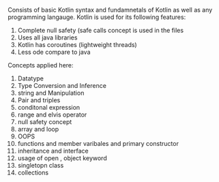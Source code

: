 Consists of basic Kotlin syntax and fundamnetals of Kotlin as well as any programming langauge.
Kotlin is used for its following features:
1) Complete null safety (safe calls concept is used in the files
2) Uses all java libraries
3) Kotlin has coroutines (lightweight threads)
4) Less ode compare to java

Concepts applied here:
1) Datatype
2) Type Conversion and Inference
3) string and Manipulation
4) Pair and triples
5) conditonal expression
6) range  and elvis operator
7) null safety concept
8) array and loop
9) OOPS
10) functions and member varibales and primary constructor
11) inheritance and interface
12) usage of open , object keyword
13) singletopn class
14) collections
